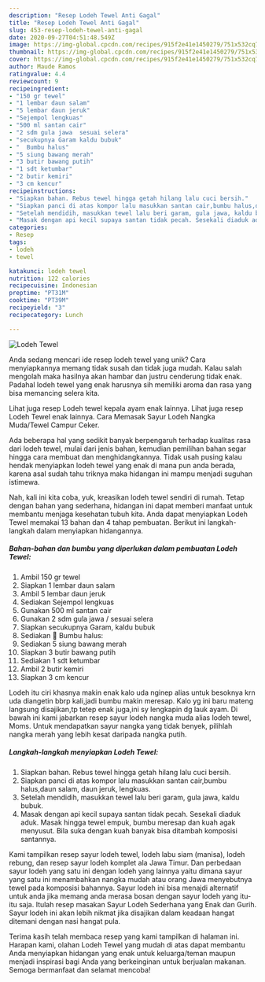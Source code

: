```yaml
---
description: "Resep Lodeh Tewel Anti Gagal"
title: "Resep Lodeh Tewel Anti Gagal"
slug: 453-resep-lodeh-tewel-anti-gagal
date: 2020-09-27T04:51:48.549Z
image: https://img-global.cpcdn.com/recipes/915f2e41e1450279/751x532cq70/lodeh-tewel-foto-resep-utama.jpg
thumbnail: https://img-global.cpcdn.com/recipes/915f2e41e1450279/751x532cq70/lodeh-tewel-foto-resep-utama.jpg
cover: https://img-global.cpcdn.com/recipes/915f2e41e1450279/751x532cq70/lodeh-tewel-foto-resep-utama.jpg
author: Maude Ramos
ratingvalue: 4.4
reviewcount: 9
recipeingredient:
- "150 gr tewel"
- "1 lembar daun salam"
- "5 lembar daun jeruk"
- "Sejempol lengkuas"
- "500 ml santan cair"
- "2 sdm gula jawa  sesuai selera"
- "secukupnya Garam kaldu bubuk"
- "  Bumbu halus"
- "5 siung bawang merah"
- "3 butir bawang putih"
- "1 sdt ketumbar"
- "2 butir kemiri"
- "3 cm kencur"
recipeinstructions:
- "Siapkan bahan. Rebus tewel hingga getah hilang lalu cuci bersih."
- "Siapkan panci di atas kompor lalu masukkan santan cair,bumbu halus,daun salam, daun jeruk, lengkuas."
- "Setelah mendidih, masukkan tewel lalu beri garam, gula jawa, kaldu bubuk."
- "Masak dengan api kecil supaya santan tidak pecah. Sesekali diaduk aduk. Masak hingga tewel empuk, bumbu meresap dan kuah agak menyusut. Bila suka dengan kuah banyak bisa ditambah komposisi santannya."
categories:
- Resep
tags:
- lodeh
- tewel

katakunci: lodeh tewel 
nutrition: 122 calories
recipecuisine: Indonesian
preptime: "PT31M"
cooktime: "PT39M"
recipeyield: "3"
recipecategory: Lunch

---
```



![Lodeh Tewel](https://img-global.cpcdn.com/recipes/915f2e41e1450279/751x532cq70/lodeh-tewel-foto-resep-utama.jpg)

Anda sedang mencari ide resep lodeh tewel yang unik? Cara menyiapkannya memang tidak susah dan tidak juga mudah. Kalau salah mengolah maka hasilnya akan hambar dan justru cenderung tidak enak. Padahal lodeh tewel yang enak harusnya sih memiliki aroma dan rasa yang bisa memancing selera kita.

Lihat juga resep Lodeh tewel kepala ayam enak lainnya. Lihat juga resep Lodeh Tewel enak lainnya. Cara Memasak Sayur Lodeh Nangka Muda/Tewel Campur Ceker.

Ada beberapa hal yang sedikit banyak berpengaruh terhadap kualitas rasa dari lodeh tewel, mulai dari jenis bahan, kemudian pemilihan bahan segar hingga cara membuat dan menghidangkannya. Tidak usah pusing kalau hendak menyiapkan lodeh tewel yang enak di mana pun anda berada, karena asal sudah tahu triknya maka hidangan ini mampu menjadi suguhan istimewa.


Nah, kali ini kita coba, yuk, kreasikan lodeh tewel sendiri di rumah. Tetap dengan bahan yang sederhana, hidangan ini dapat memberi manfaat untuk membantu menjaga kesehatan tubuh kita. Anda dapat menyiapkan Lodeh Tewel memakai 13 bahan dan 4 tahap pembuatan. Berikut ini langkah-langkah dalam menyiapkan hidangannya.

<!--inarticleads1-->

##### Bahan-bahan dan bumbu yang diperlukan dalam pembuatan Lodeh Tewel:

1. Ambil 150 gr tewel
1. Siapkan 1 lembar daun salam
1. Ambil 5 lembar daun jeruk
1. Sediakan Sejempol lengkuas
1. Gunakan 500 ml santan cair
1. Gunakan 2 sdm gula jawa / sesuai selera
1. Siapkan secukupnya Garam, kaldu bubuk
1. Sediakan  🌺 Bumbu halus:
1. Sediakan 5 siung bawang merah
1. Siapkan 3 butir bawang putih
1. Sediakan 1 sdt ketumbar
1. Ambil 2 butir kemiri
1. Siapkan 3 cm kencur


Lodeh itu ciri khasnya makin enak kalo uda nginep alias untuk besoknya krn uda diangetin bbrp kali,jadi bumbu makin meresap. Kalo yg ini baru mateng langsung disajikan,tp tetep enak juga,ini sy lengkapin dg lauk ayam. Di bawah ini kami jabarkan resep sayur lodeh nangka muda alias lodeh tewel, Moms. Untuk mendapatkan sayur nangka yang tidak benyek, pilihlah nangka merah yang lebih kesat daripada nangka putih. 

<!--inarticleads2-->

##### Langkah-langkah menyiapkan Lodeh Tewel:

1. Siapkan bahan. Rebus tewel hingga getah hilang lalu cuci bersih.
1. Siapkan panci di atas kompor lalu masukkan santan cair,bumbu halus,daun salam, daun jeruk, lengkuas.
1. Setelah mendidih, masukkan tewel lalu beri garam, gula jawa, kaldu bubuk.
1. Masak dengan api kecil supaya santan tidak pecah. Sesekali diaduk aduk. Masak hingga tewel empuk, bumbu meresap dan kuah agak menyusut. Bila suka dengan kuah banyak bisa ditambah komposisi santannya.


Kami tampilkan resep sayur lodeh tewel, lodeh labu siam (manisa), lodeh rebung, dan resep sayur lodeh komplet ala Jawa Timur. Dan perbedaan sayur lodeh yang satu ini dengan lodeh yang lainnya yaitu dimana sayur yang satu ini menambahkan nangka mudah atau orang Jawa menyebutnya tewel pada komposisi bahannya. Sayur lodeh ini bisa menajdi alternatif untuk anda jika memang anda merasa bosan dengan sayur lodeh yang itu-itu saja. Itulah resep masakan Sayur Lodeh Sederhana yang Enak dan Gurih. Sayur lodeh ini akan lebih nikmat jika disajikan dalam keadaan hangat ditemani dengan nasi hangat pula. 

Terima kasih telah membaca resep yang kami tampilkan di halaman ini. Harapan kami, olahan Lodeh Tewel yang mudah di atas dapat membantu Anda menyiapkan hidangan yang enak untuk keluarga/teman maupun menjadi inspirasi bagi Anda yang berkeinginan untuk berjualan makanan. Semoga bermanfaat dan selamat mencoba!
